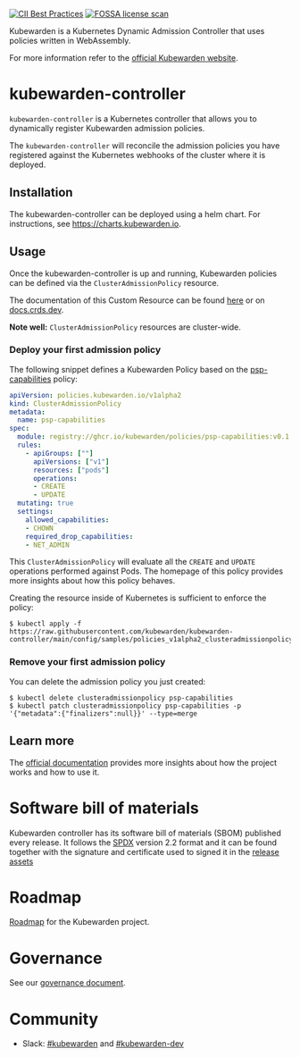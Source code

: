 [![CII Best Practices](https://bestpractices.coreinfrastructure.org/projects/6502/badge)](https://bestpractices.coreinfrastructure.org/projects/6502)
[![FOSSA license scan](https://app.fossa.com/api/projects/custom%2B25850%2Fgithub.com%2Fkubewarden%2Fkubewarden-controller.svg?type=shield)](https://app.fossa.com/projects/custom%252B25850%252Fgithub.com%252Fkubewarden%252Fkubewarden-controller?ref=badge_shield)

Kubewarden is a Kubernetes Dynamic Admission Controller that uses policies written
in WebAssembly.

For more information refer to the [official Kubewarden website](https://kubewarden.io/).

# kubewarden-controller

`kubewarden-controller` is a Kubernetes controller that allows you to
dynamically register Kubewarden admission policies.

The `kubewarden-controller` will reconcile the admission policies you
have registered against the Kubernetes webhooks of the cluster where
it is deployed.

## Installation

The kubewarden-controller can be deployed using a helm chart. For instructions,
see https://charts.kubewarden.io.

## Usage

Once the kubewarden-controller is up and running, Kubewarden policies can be defined
via the `ClusterAdmissionPolicy` resource.

The documentation of this Custom Resource can be found
[here](https://github.com/kubewarden/kubewarden-controller/blob/main/docs/crds/README.asciidoc)
or on [docs.crds.dev](https://doc.crds.dev/github.com/kubewarden/kubewarden-controller).

**Note well:** `ClusterAdmissionPolicy` resources are cluster-wide.

### Deploy your first admission policy

The following snippet defines a Kubewarden Policy based on the
[psp-capabilities](https://github.com/kubewarden/psp-capabilities)
policy:

```yaml
apiVersion: policies.kubewarden.io/v1alpha2
kind: ClusterAdmissionPolicy
metadata:
  name: psp-capabilities
spec:
  module: registry://ghcr.io/kubewarden/policies/psp-capabilities:v0.1.3
  rules:
    - apiGroups: [""]
      apiVersions: ["v1"]
      resources: ["pods"]
      operations:
      - CREATE
      - UPDATE
  mutating: true
  settings:
    allowed_capabilities:
    - CHOWN
    required_drop_capabilities:
    - NET_ADMIN
```

This `ClusterAdmissionPolicy` will evaluate all the `CREATE` and
`UPDATE` operations performed against Pods.
The homepage of this policy provides more insights about how this policy behaves.

Creating the resource inside of Kubernetes is sufficient to enforce the policy:

```shell
$ kubectl apply -f https://raw.githubusercontent.com/kubewarden/kubewarden-controller/main/config/samples/policies_v1alpha2_clusteradmissionpolicy.yaml
```

### Remove your first admission policy

You can delete the admission policy you just created:

```
$ kubectl delete clusteradmissionpolicy psp-capabilities
$ kubectl patch clusteradmissionpolicy psp-capabilities -p '{"metadata":{"finalizers":null}}' --type=merge
```

## Learn more

The [official documentation](https://docs.kubewarden.io) provides more insights
about how the project works and how to use it.

# Software bill of materials

Kubewarden controller has its software bill of materials (SBOM) published every
release. It follows the [SPDX](https://spdx.dev/) version 2.2 format and it can be found
together with the signature and certificate used to signed it in the
[release assets](https://github.com/kubewarden/kubewarden-controller/releases)

# Roadmap

[Roadmap](https://github.com/orgs/kubewarden/projects/2) for the Kubewarden project.

# Governance

See our [governance document](https://github.com/kubewarden/rfc/blob/main/rfc/0013-governance.md).

# Community

- Slack: [#kubewarden](https://kubernetes.slack.com/archives/kubewarden) and [#kubewarden-dev](https://kubernetes.slack.com/archives/kubewarden-dev) 

